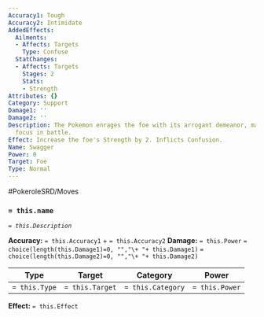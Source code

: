 ```yaml
---
Accuracy1: Tough
Accuracy2: Intimidate
AddedEffects:
  Ailments:
  - Affects: Targets
    Type: Confuse
  StatChanges:
  - Affects: Targets
    Stages: 2
    Stats:
    - Strength
Attributes: {}
Category: Support
Damage1: ''
Damage2: ''
Description: The Pokemon enrages the foe with its arrogant demeanor, making it lose
  focus in battle.
Effect: Increase the foe's Strength by 2. Inflicts Confusion.
Name: Swagger
Power: 0
Target: Foe
Type: Normal
---
```


#PokeroleSRD/Moves

### `= this.name` 
*`= this.Description`*

**Accuracy:** `= this.Accuracy1` + `= this.Accuracy2`
**Damage:** `= this.Power` `= choice(length(this.Damage1)=0, "","\+ "+ this.Damage1)` `= choice(length(this.Damage2)=0, "","\+ "+ this.Damage2)`

| Type          | Target          | Category          | Power          |
| ------------- | --------------- | ----------------  | -------------- |
| `= this.Type` | `= this.Target` | `= this.Category` | `= this.Power` | 

**Effect:** `= this.Effect`